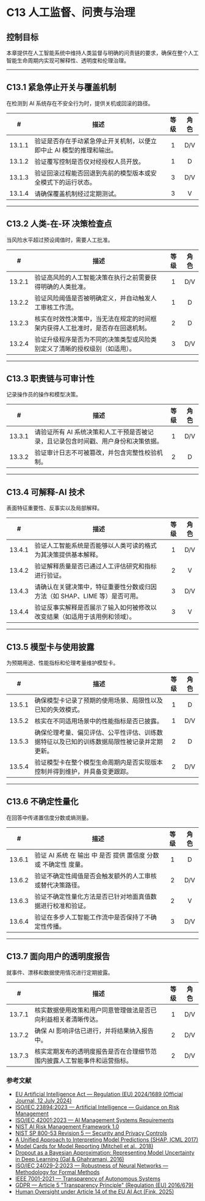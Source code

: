 # C13 人工监督、问责与治理

## 控制目标

本章提供在人工智能系统中维持人类监督与明确的问责链的要求，确保在整个人工智能生命周期内实现可解释性、透明度和伦理治理。

---

## C13.1 紧急停止开关与覆盖机制

在检测到 AI 系统存在不安全行为时，提供关机或回滚的路径。

|   #    | 描述                                   | 等级  | 角色  |
| :----: | ------------------------------------ | :-: | :-: |
| 13.1.1 | 验证是否存在手动紧急停止开关机制，以便立即中止 AI 模型的推理和输出。 |  1  | D/V |
| 13.1.2 | 验证覆写控制是否仅对经授权人员开放。                   |  1  |  D  |
| 13.1.3 | 验证回滚过程能否回退到先前的模型版本或安全模式下的运行状态。       |  3  | D/V |
| 13.1.4 | 请确保覆盖机制经过定期测试。                       |  3  |  V  |

---

## C13.2 人类-在-环 决策检查点

当风险水平超过预设阈值时，需要人工批准。

|   #    | 描述                                      | 等级  | 角色  |
| :----: | --------------------------------------- | :-: | :-: |
| 13.2.1 | 验证高风险的人工智能决策在执行之前需要获得明确的人类批准。           |  1  | D/V |
| 13.2.2 | 验证风险阈值是否被明确定义，并自动触发人工审核工作流。             |  1  |  D  |
| 13.2.3 | 核实在时效性决策中，当无法在规定的时间框架内获得人工批准时，是否存在回退机制。 |  2  |  D  |
| 13.2.4 | 验证升级程序是否为不同的决策类型或风险类别定义了清晰的授权级别（如适用）。   |  3  | D/V |

---

## C13.3 职责链与可审计性

记录操作员的操作和模型决策。

|   #    | 描述                                          | 等级  | 角色  |
| :----: | ------------------------------------------- | :-: | :-: |
| 13.3.1 | 请验证所有 AI 系统决策和人工干预是否被记录，且记录包含时间戳、用户身份和决策依据。 |  1  | D/V |
| 13.3.2 | 验证审计日志不可被篡改，并包含完整性校验机制。                     |  2  |  D  |

---

## C13.4 可解释-AI 技术

表面特征重要性、反事实以及局部解释。

|   #    | 描述                                         | 等级  | 角色  |
| :----: | ------------------------------------------ | :-: | :-: |
| 13.4.1 | 验证人工智能系统是否能够以人类可读的格式为其决策提供基本解释。            |  1  | D/V |
| 13.4.2 | 验证解释质量是否已通过人工评估研究和指标进行验证。                  |  2  |  V  |
| 13.4.3 | 请确认在关键决策中，特征重要性分数或归因方法（如 SHAP、LIME 等）是否可用。 |  3  | D/V |
| 13.4.4 | 验证反事实解释是否展示了输入如何被修改以改变结果（如适用于该用例和领域）。      |  3  |  V  |

---

## C13.5 模型卡与使用披露

为预期用途、性能指标和伦理考量维护模型卡。

|   #    | 描述                                            | 等级  | 角色  |
| :----: | --------------------------------------------- | :-: | :-: |
| 13.5.1 | 确保模型卡记录了预期的使用场景、局限性以及已知的失效模式。                 |  1  |  D  |
| 13.5.2 | 核实在不同适用场景中的性能指标是否已披露。                         |  1  | D/V |
| 13.5.3 | 确保伦理考量、偏见评估、公平性评估、训练数据特征以及已知的训练数据局限性被记录并定期更新。 |  2  |  D  |
| 13.5.4 | 验证模型卡在整个模型生命周期内是否实现版本控制并得到维护，并具备变更跟踪。         |  2  | D/V |

---

## C13.6 不确定性量化

在回答中传递置信度分数或熵测量。

|   #    | 描述                                      | 等级  | 角色  |
| :----: | --------------------------------------- | :-: | :-: |
| 13.6.1 | 验证 AI 系统 在 输出 中 是否 提供 置信度 分数 或 不确定性 度量。 |  1  |  D  |
| 13.6.2 | 验证不确定性阈值是否会触发额外的人工审核或替代决策路径。            |  2  | D/V |
| 13.6.3 | 验证不确定性量化方法是否已针对地面真值数据进行校准和验证。           |  2  |  V  |
| 13.6.4 | 验证在多步人工智能工作流中是否保持了不确定性传播。               |  3  | D/V |

---

## C13.7 面向用户的透明度报告

就事件、漂移和数据使用情况进行定期披露。

|   #    | 描述                                   | 等级  | 角色  |
| :----: | ------------------------------------ | :-: | :-: |
| 13.7.1 | 核实数据使用政策和用户同意管理做法是否已向利益相关者清晰传达。      |  1  | D/V |
| 13.7.2 | 确保 AI 影响评估已进行，并将结果纳入报告中。             |  2  | D/V |
| 13.7.3 | 核实定期发布的透明度报告是否在合理细节范围内披露人工智能事件和运营指标。 |  2  | D/V |

### 参考文献

* [EU Artificial Intelligence Act — Regulation (EU) 2024/1689 (Official Journal, 12 July 2024)](https://eur-lex.europa.eu/eli/reg/2024/1689/oj)
* [ISO/IEC 23894:2023 — Artificial Intelligence — Guidance on Risk Management](https://www.iso.org/standard/77304.html)
* [ISO/IEC 42001:2023 — AI Management Systems Requirements](https://www.iso.org/standard/81230.html)
* [NIST AI Risk Management Framework 1.0](https://nvlpubs.nist.gov/nistpubs/ai/nist.ai.100-1.pdf)
* [NIST SP 800-53 Revision 5 — Security and Privacy Controls](https://nvlpubs.nist.gov/nistpubs/SpecialPublications/NIST.SP.800-53r5.pdf)
* [A Unified Approach to Interpreting Model Predictions (SHAP, ICML 2017)](https://arxiv.org/abs/1705.07874)
* [Model Cards for Model Reporting (Mitchell et al., 2018)](https://arxiv.org/abs/1810.03993)
* [Dropout as a Bayesian Approximation: Representing Model Uncertainty in Deep Learning (Gal & Ghahramani, 2016)](https://arxiv.org/abs/1506.02142)
* [ISO/IEC 24029-2:2023 — Robustness of Neural Networks — Methodology for Formal Methods](https://www.iso.org/standard/79804.html)
* [IEEE 7001-2021 — Transparency of Autonomous Systems](https://standards.ieee.org/ieee/7001/6929/)
* [GDPR — Article 5 "Transparency Principle" (Regulation (EU) 2016/679)](https://eur-lex.europa.eu/legal-content/EN/TXT/PDF/?uri=CELEX%3A32016R0679)
* [Human Oversight under Article 14 of the EU AI Act (Fink, 2025)](https://papers.ssrn.com/sol3/papers.cfm?abstract_id=5147196)

